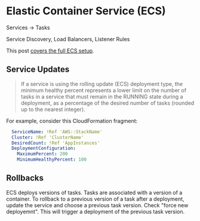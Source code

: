 # Elastic Container Service (ECS)

Services -> Tasks

Service Discovery, Load Balancers, Listener Rules

This post [covers the full ECS setup](https://tomgregory.com/aws-ecs-deployments-step-by-step/).

## Service Updates

> If a service is using the rolling update (ECS) deployment type, the minimum healthy percent represents a lower limit on the number of tasks in a service that must remain in the RUNNING state during a deployment, as a percentage of the desired number of tasks (rounded up to the nearest integer). 

For example, consider this CloudFormation fragment:
```yml
  ServiceName: !Ref 'AWS::StackName'
  Cluster: !Ref 'ClusterName'
  DesiredCount: !Ref 'AppInstances'
  DeploymentConfiguration:
    MaximumPercent: 200
    MinimumHealthyPercent: 100
```

## Rollbacks

ECS deploys versions of tasks. Tasks are associated with a version of a container. To rollback to a previous version of a task after a deployment, update the service and choose a previous task version. Check "force new deployemnt". This will trigger a deployment of the previous task version.

